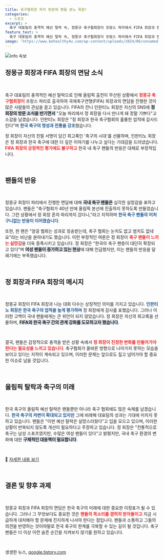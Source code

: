 ```yaml
---
title: 축구협회장 파리 방문에 팬들 분노 폭발!
categories:
  - 스포츠
excerpt: >
  축구 대표팀의 충격적 예선 탈락 속, 정몽규 축구협회장이 프랑스 파리에서 FIFA 회장과 만났습니다. 팬들은 그의 행동에 큰 불만을 토로하며, 올림픽 불참의 아픔 속에서의 출장에 비난이 쏟아지고 있습니다.
feature_text: >
  축구 대표팀의 충격적 예선 탈락 속, 정몽규 축구협회장이 프랑스 파리에서 FIFA 회장과 만났습니다. 팬들은 그의 행동에 큰 불만을 토로하며, 올림픽 불참의 아픔 속에서의 출장에 비난이 쏟아지고 있습니다.
image: 'https://www.behealthy4u.com/wp-content/uploads/2024/06/unnamed-file.png'
---
```


<p><img src="https://www.behealthy4u.com/wp-content/uploads/2024/06/unnamed-file.png" alt="info 속보" /></p>

<h2 data-ke-size="size26">정몽규 회장과 FIFA 회장의 면담 소식</h2>

<p data-ke-size="size16">&nbsp;</p>

<p>축구 대표팀의 충격적인 예선 탈락으로 인해 올림픽 출전이 무산된 상황에서 <b><span style="color: #ee2323;">정몽규 축구협회장이</span></b> 프랑스 파리로 출국하여 국제축구연맹(FIFA) 회장과의 면담을 진행한 것이 많은 사람들의 관심을 끌고 있습니다. FIFA의 잔니 인판티노 회장은 자신의 SNS에 <b><span style="background-color: #21538527;">정 회장의 방문 소식을 반기면서</span></b> "오늘 파리에서 정 회장을 다시 만나게 돼 정말 기쁘다"고 소감을 남겼습니다. 인판티노 회장은 "정 회장과 한국 축구협회의 훌륭한 업적에 감사드린다"며 <b><span style="color: #1a5490;">한국 축구의 명성과 전통을 강조</span></b>했습니다. </p>

<p>정 회장이 자신의 친필 서명이 담긴 회고록인 '축구의 시대'를 선물하며, 인판티노 회장은 정 회장과 한국 축구에 대한 더 깊은 이야기를 나누고 싶다는 기대감을 드러냈습니다. <b><span style="color: #ee2323;">FIFA 회장의 긍정적인 평가에도 불구하고</span></b> 한국 내 축구 팬들의 반응은 대체로 부정적입니다. </p>

<p data-ke-size="size16">&nbsp;</p>

<h2 data-ke-size="size26">팬들의 반응</h2>

<p data-ke-size="size16">&nbsp;</p>

<p>정몽규 회장이 파리에서 진행한 면담에 대해 <b><span style="background-color: #21538527;">국내 축구 팬들은</span></b> 심각한 실망감을 표하고 있습니다. 팬들은 "축구협회가 40년 만에 올림픽 본선에 진출하지 못하도록 만들었습니다. 그런 상황에서 정 회장 혼자 파리까지 갔다니,"라고 지적하며 <b><span style="color: #1a5490;">한국 축구 팬들의 어처구니없는 반응이 이어졌습니다</span></b>. </p>

<p>또한, 한 팬은 "양궁 협회는 성과로 칭송받는데, 축구 협회는 눈치도 없고 염치도 없네요"라는 비난을 쏟아내기도 했습니다. 이런 부정적인 여론은 정 회장이 <b><span style="color: #ee2323;">축구 팬들이 느끼는 실망감</span></b>을 더욱 증폭시키고 있습니다. 정 회장은 "한국의 축구 팬층이 대단히 확장되고 있다"며 <b><span style="background-color: #21538527;">여성 팬들이 증가하고 있는 현상</span></b>에 대해 언급했지만, 이는 팬들의 반응을 달래기에는 부족했습니다.</p>

<p data-ke-size="size16">&nbsp;</p>

<h2 data-ke-size="size26">정 회장과 FIFA 회장의 메시지</h2>

<p data-ke-size="size16">&nbsp;</p>

<p>정몽규 회장이 FIFA 회장과 나눈 대화 다수는 상징적인 의미를 가지고 있습니다. <b><span style="color: #1a5490;">인판티노 회장은 한국 축구의 업적을 높게 평가하며</span></b> 정 회장에게 감사를 표했습니다. 그러나 이러한 고백이 국내 팬들에게는 큰 위안이 되지 않았습니다. 정 회장은 자신의 회고록을 선물하며, <b><span style="background-color: #21538527;">FIFA와 한국 축구 간의 관계 강화를 도모하고자 했습니다</span></b>.</p>

<p data-ke-size="size16">&nbsp;</p>

<p>결국, 팬들은 감정적으로 충격을 받은 상황 속에서 <b><span style="color: #ee2323;">정 회장이 진정한 변화를 만들어가야 한다는 필요성을 느끼고 있습니다</span></b>. 축구협회가 올바른 방향으로 나아가지 못하는 모습을 보이고 있다는 지적이 계속되고 있으며, 이러한 문제는 앞으로도 짚고 넘어가야 할 중요한 이슈로 남을 것입니다.</p>

<p data-ke-size="size16">&nbsp;</p>

<h2 data-ke-size="size26">올림픽 탈락과 축구의 미래</h2>

<p data-ke-size="size16">&nbsp;</p>

<p>한국 축구의 올림픽 예선 탈락은 팬들뿐만 아니라 축구 협회에도 많은 숙제를 남겼습니다. <b><span style="color: #1a5490;">한국 축구의 저변이 확대되고 있지만</span></b> 그에 비례해 대표팀의 성과는 기대에 미치지 못하고 있습니다. 팬들은 "이번 예선 탈락은 실망스러웠다"고 입을 모으고 있으며, 이러한 상황이 반복되지 않도록 개선이 필요하다고 주장하고 있습니다. 정 회장은 "전통적으로 축구는 남성 스포츠였지만, 수많은 여성 팬들이 있다"고 밝혔지만, 국내 축구 환경의 변화에 대한 <b><span style="background-color: #21538527;">구체적인 대응책이 필요합니다</span></b>.</p>

<p data-ke-size="size16">&nbsp;</p>

<p>🔗 <a href="https://www.sportshanlim.com">자세한 내용 보기</a></p>

<p data-ke-size="size16">&nbsp;</p>

<h2 data-ke-size="size26">결론 및 향후 과제</h2>

<p data-ke-size="size16">&nbsp;</p>

<p>정몽규 회장과 FIFA 회장의 면담은 한국 축구의 미래에 대한 중요한 이정표가 될 수 있습니다. 그러나 그 무엇보다도 중요한 것은 <b><span style="color: #ee2323;">팬들의 목소리를 겸허히 받아들이고</span></b> 지금 시급하게 대처해야 할 문제에 진지하게 나서야 한다는 점입니다. 팬들과 소통하고 그들의 의견을 반영하는 것이야말로 한국 축구의 한계를 극복할 수 있는 길이 될 것입니다. 축구팬들은 더 이상 이런 슬픈 순간을 지켜보지 않기를 원하고 있습니다.</p>

<p data-ke-size="size16">&nbsp;</p>
생생한 뉴스, <a href="https://qoogle.tistory.com" rel="dofollow">qoogle.tistory.com</a>


